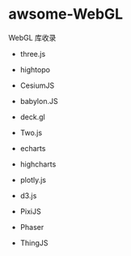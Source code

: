 # awsome-WebGL

WebGL 库收录

* three.js

* hightopo

* CesiumJS

* babylon.JS

* deck.gl

* Two.js

* echarts

* highcharts

* plotly.js

* d3.js

* PixiJS

* Phaser

* ThingJS
